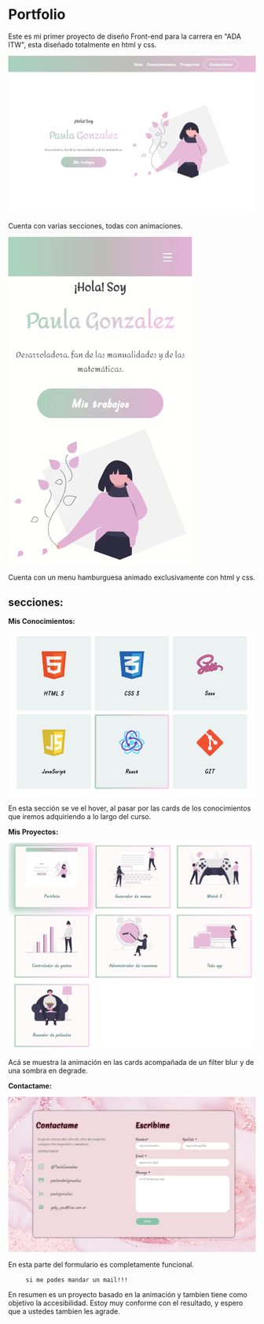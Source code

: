  # Portfolio


 Este es mi primer proyecto de diseño Front-end para la carrera en "ADA ITW", esta diseñado totalmente en html y css.

 ![imagen de mi portfolio](img/proyectos/potfolio.png)

Cuenta con varias secciones, todas con animaciones.

![menu hamburguesa gif](img-readme/menu-hamburguesa.gif)

Cuenta con un menu hamburguesa animado exclusivamente con html y css.

## secciones:

**Mis Conocimientos:**

![imagen de mi portfolio](img-readme/conocimientos.png)

En esta sección se ve el hover, al pasar por las cards de los conocimientos que iremos adquiriendo a lo largo del curso.


**Mis Proyectos:**

![imagen de mi portfolio](img-readme/proyectos.png)

Acá se muestra la animación en las cards acompañada de un filter blur y de una sombra en degrade.

**Contactame:**

![imagen de mi portfolio](img-readme/formulario.png)

En esta parte del formulario es completamente funcional.

         si me podes mandar un mail!!! 


  En resumen es un proyecto basado en la animación y tambien tiene como objetivo la accesibilidad.
  Estoy muy conforme con el resultado, y espero que a ustedes tambien les agrade.   
       